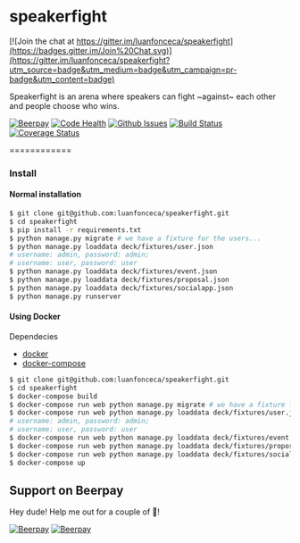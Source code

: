 speakerfight
============

[![Join the chat at https://gitter.im/luanfonceca/speakerfight](https://badges.gitter.im/Join%20Chat.svg)](https://gitter.im/luanfonceca/speakerfight?utm_source=badge&utm_medium=badge&utm_campaign=pr-badge&utm_content=badge)

Speakerfight is an arena where speakers can fight ~against~ each other and people choose who wins.

[![Beerpay](https://beerpay.io/luanfonceca/speakerfight/badge.svg?style=flat)](https://beerpay.io/luanfonceca/speakerfight) [![Code Health](https://landscape.io/github/luanfonceca/speakerfight/master/landscape.svg?style=flat)](https://landscape.io/github/luanfonceca/speakerfight/master) [![Github Issues](http://img.shields.io/github/issues/luanfonceca/speakerfight.svg?style=flat)](https://github.com/luanfonceca/speakerfight/issues?sort=updated&state=open) [![Build Status](http://img.shields.io/travis/luanfonceca/speakerfight.svg?branch=master&style=flat)](https://travis-ci.org/luanfonceca/speakerfight) [![Coverage Status](http://img.shields.io/coveralls/luanfonceca/speakerfight.svg?branch=master&style=flat)](https://coveralls.io/r/luanfonceca/speakerfight?branch=master)

============
### Install

#### Normal installation
```sh
$ git clone git@github.com:luanfonceca/speakerfight.git
$ cd speakerfight
$ pip install -r requirements.txt
$ python manage.py migrate # we have a fixture for the users...
$ python manage.py loaddata deck/fixtures/user.json
# username: admin, password: admin;
# username: user, password: user
$ python manage.py loaddata deck/fixtures/event.json
$ python manage.py loaddata deck/fixtures/proposal.json
$ python manage.py loaddata deck/fixtures/socialapp.json
$ python manage.py runserver
```

#### Using Docker
Dependecies
- [docker](https://www.docker.com/)
- [docker-compose](https://docs.docker.com/compose/)

```sh
$ git clone git@github.com:luanfonceca/speakerfight.git
$ cd speakerfight
$ docker-compose build
$ docker-compose run web python manage.py migrate # we have a fixture for the users...
$ docker-compose run web python manage.py loaddata deck/fixtures/user.json
# username: admin, password: admin;
# username: user, password: user
$ docker-compose run web python manage.py loaddata deck/fixtures/event.json
$ docker-compose run web python manage.py loaddata deck/fixtures/proposal.json
$ docker-compose run web python manage.py loaddata deck/fixtures/socialapp.json
$ docker-compose up
```

## Support on Beerpay
Hey dude! Help me out for a couple of :beers:!

[![Beerpay](https://beerpay.io/luanfonceca/speakerfight/badge.svg?style=beer-square)](https://beerpay.io/luanfonceca/speakerfight)  [![Beerpay](https://beerpay.io/luanfonceca/speakerfight/make-wish.svg?style=flat-square)](https://beerpay.io/luanfonceca/speakerfight?focus=wish)
